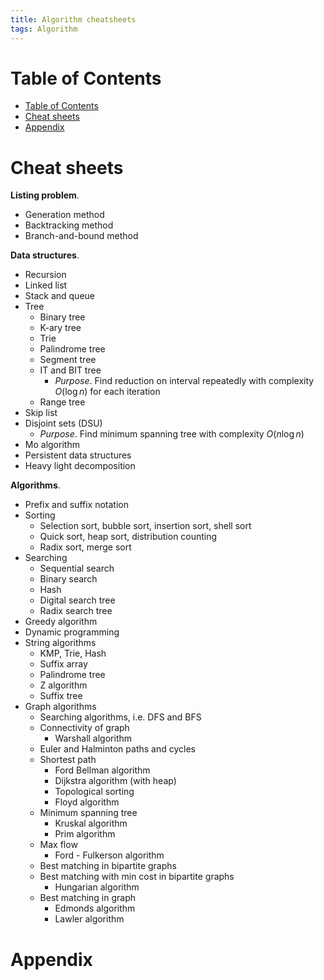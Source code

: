 ```yaml
---
title: Algorithm cheatsheets
tags: Algorithm
---
```


# Table of Contents
<!-- TOC depthFrom:1 depthTo:6 withLinks:1 updateOnSave:1 orderedList:0 -->

- [Table of Contents](#table-of-contents)
- [Cheat sheets](#cheat-sheets)
- [Appendix](#appendix)

<!-- /TOC -->

# Cheat sheets

**Listing problem**.
* Generation method
* Backtracking method
* Branch-and-bound method

**Data structures**.
* Recursion
* Linked list
* Stack and queue
* Tree
    * Binary tree
    * K-ary tree
    * Trie
    * Palindrome tree
    * Segment tree
    * IT and BIT tree
        * *Purpose*. Find reduction on interval repeatedly with complexity $O(\log n)$ for each iteration
    * Range tree
* Skip list
* Disjoint sets (DSU)
    * *Purpose*. Find minimum spanning tree with complexity $O(n \log n)$
* Mo algorithm
* Persistent data structures
* Heavy light decomposition

**Algorithms**.
* Prefix and suffix notation
* Sorting
    * Selection sort, bubble sort, insertion sort, shell sort
    * Quick sort, heap sort, distribution counting
    * Radix sort, merge sort
* Searching
    * Sequential search
    * Binary search
    * Hash
    * Digital search tree
    * Radix search tree
* Greedy algorithm
* Dynamic programming
* String algorithms
    * KMP, Trie, Hash
    * Suffix array
    * Palindrome tree
    * Z algorithm
    * Suffix tree
* Graph algorithms
    * Searching algorithms, i.e. DFS and BFS
    * Connectivity of graph
        * Warshall algorithm
    * Euler and Halminton paths and cycles
    * Shortest path
        * Ford Bellman algorithm
        * Dijkstra algorithm (with heap)
        * Topological sorting
        * Floyd algorithm
    * Minimum spanning tree
        * Kruskal algorithm
        * Prim algorithm
    * Max flow
        * Ford - Fulkerson algorithm
    * Best matching in bipartite graphs
    * Best matching with min cost in bipartite graphs
        * Hungarian algorithm
    * Best matching in graph
        * Edmonds algorithm
        * Lawler algorithm

# Appendix

